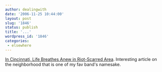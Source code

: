 ```yaml
---
author: dealingwith
date: '2006-11-25 10:44:00'
layout: post
slug: '1846'
status: publish
title: '...'
wordpress_id: '1846'
categories:
 - elsewhere
---
```


[In Cincinnati, Life Breathes Anew in Riot-Scarred Area][1]. Interesting
article on the neighborhood that is one of my fav band's namesake.

   [1]: http://www.nytimes.com/2006/11/25/us/25cincy.html?hp&ex=1164517200&en=de4291db05b47f28&ei=5094&partner=homepage

